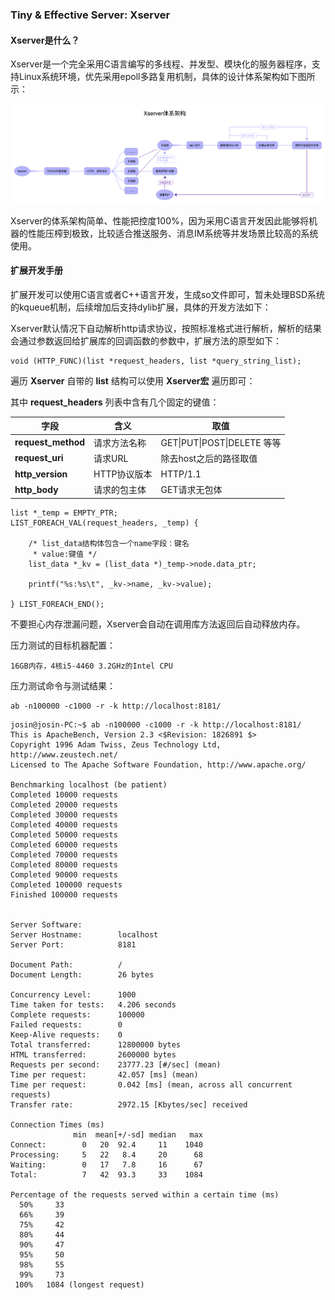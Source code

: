 ### Tiny & Effective Server: Xserver ###

#### Xserver是什么？

Xserver是一个完全采用C语言编写的多线程、并发型、模块化的服务器程序，支持Linux系统环境，优先采用epoll多路复用机制，具体的设计体系架构如下图所示：

![](https://raw.githubusercontent.com/liqiongfan/xserver/master/Xserver.png)

Xserver的体系架构简单、性能把控度100%，因为采用C语言开发因此能够将机器的性能压榨到极致，比较适合推送服务、消息IM系统等并发场景比较高的系统使用。

#### 扩展开发手册 ####

扩展开发可以使用C语言或者C++语言开发，生成so文件即可，暂未处理BSD系统的kqueue机制，后续增加后支持dylib扩展，具体的开发方法如下：

Xserver默认情况下自动解析http请求协议，按照标准格式进行解析，解析的结果会通过参数返回给扩展库的回调函数的参数中，扩展方法的原型如下：

```
void (HTTP_FUNC)(list *request_headers, list *query_string_list);
```

遍历 **Xserver** 自带的 **list** 结构可以使用 **Xserver宏** 遍历即可：

其中 **request_headers** 列表中含有几个固定的键值：

| 字段               | 含义         | 取值                        |
| ------------------ | ------------ | --------------------------- |
| **request_method** | 请求方法名称 | GET\|PUT\|POST\|DELETE 等等 |
| **request_uri**    | 请求URL      | 除去host之后的路径取值      |
| **http_version**   | HTTP协议版本 | HTTP/1.1                    |
| **http_body**      | 请求的包主体 | GET请求无包体               |

```
list *_temp = EMPTY_PTR;
LIST_FOREACH_VAL(request_headers, _temp) {
    
    /* list_data结构体包含一个name字段：键名
     * value:键值 */
    list_data *_kv = (list_data *)_temp->node.data_ptr;
    
    printf("%s:%s\t", _kv->name, _kv->value);
    
} LIST_FOREACH_END();
```

不要担心内存泄漏问题，Xserver会自动在调用库方法返回后自动释放内存。

压力测试的目标机器配置：

```
16GB内存，4核i5-4460 3.2GHz的Intel CPU
```

压力测试命令与测试结果：
```
ab -n100000 -c1000 -r -k http://localhost:8181/
```

```
josin@josin-PC:~$ ab -n100000 -c1000 -r -k http://localhost:8181/
This is ApacheBench, Version 2.3 <$Revision: 1826891 $>
Copyright 1996 Adam Twiss, Zeus Technology Ltd, http://www.zeustech.net/
Licensed to The Apache Software Foundation, http://www.apache.org/

Benchmarking localhost (be patient)
Completed 10000 requests
Completed 20000 requests
Completed 30000 requests
Completed 40000 requests
Completed 50000 requests
Completed 60000 requests
Completed 70000 requests
Completed 80000 requests
Completed 90000 requests
Completed 100000 requests
Finished 100000 requests


Server Software:
Server Hostname:        localhost
Server Port:            8181

Document Path:          /
Document Length:        26 bytes

Concurrency Level:      1000
Time taken for tests:   4.206 seconds
Complete requests:      100000
Failed requests:        0
Keep-Alive requests:    0
Total transferred:      12800000 bytes
HTML transferred:       2600000 bytes
Requests per second:    23777.23 [#/sec] (mean)
Time per request:       42.057 [ms] (mean)
Time per request:       0.042 [ms] (mean, across all concurrent requests)
Transfer rate:          2972.15 [Kbytes/sec] received

Connection Times (ms)
              min  mean[+/-sd] median   max
Connect:        0   20  92.4     11    1040
Processing:     5   22   8.4     20      68
Waiting:        0   17   7.8     16      67
Total:          7   42  93.3     33    1084

Percentage of the requests served within a certain time (ms)
  50%     33
  66%     39
  75%     42
  80%     44
  90%     47
  95%     50
  98%     55
  99%     73
 100%   1084 (longest request)
```




